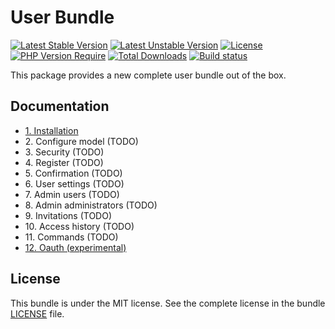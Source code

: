 # User Bundle

[![Latest Stable Version](https://poser.pugx.org/softspring/user-bundle/v/stable.svg)](https://packagist.org/packages/softspring/user-bundle)
[![Latest Unstable Version](https://poser.pugx.org/softspring/user-bundle/v/unstable.svg)](https://packagist.org/packages/softspring/user-bundle)
[![License](https://poser.pugx.org/softspring/user-bundle/license.svg)](https://packagist.org/packages/softspring/user-bundle)
[![PHP Version Require](http://poser.pugx.org/softspring/user-bundle/require/php)](https://packagist.org/packages/softspring/user-bundle)
[![Total Downloads](https://poser.pugx.org/softspring/user-bundle/downloads)](https://packagist.org/packages/softspring/user-bundle)
[![Build status](https://travis-ci.com/softspring/user-bundle.svg?branch=master)](https://app.travis-ci.com/github/softspring/user-bundle)

This package provides a new complete user bundle out of the box.

## Documentation

* [1. Installation](docs/1_installation.md)
* 2\. Configure model (TODO)
* 3\. Security (TODO)
* 4\. Register (TODO)
* 5\. Confirmation (TODO)
* 6\. User settings (TODO)
* 7\. Admin users (TODO)
* 8\. Admin administrators (TODO)
* 9\. Invitations (TODO)
* 10\. Access history (TODO)
* 11\. Commands (TODO)
* [12. Oauth (experimental)](docs/12_oauth.md)

## License

This bundle is under the MIT license. See the complete license in the bundle [LICENSE](LICENSE) file.

